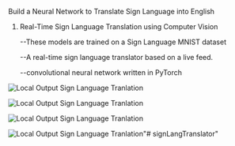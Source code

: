 Build a Neural Network to Translate Sign Language into English


1. Real-Time Sign Language Translation using Computer Vision

    --These models are trained on a Sign Language MNIST dataset

    --A real-time sign language translator based on a live feed.

    --convolutional neural network written in PyTorch



![Local Output Sign Language Tranlation](./Output%20Image/B.PNG)

![Local Output Sign Language Tranlation](./Output%20Image/U.PNG)

![Local Output Sign Language Tranlation](./Output%20Image/W.PNG)

![Local Output Sign Language Tranlation](./Output%20Image/Y.PNG)"# signLangTranslator" 
